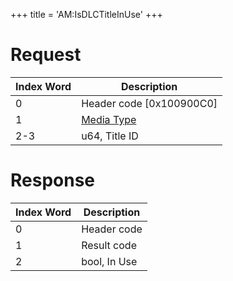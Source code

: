+++
title = 'AM:IsDLCTitleInUse'
+++

# Request

| Index Word | Description                                            |
|------------|--------------------------------------------------------|
| 0          | Header code \[0x100900C0\]                             |
| 1          | [Media Type](Filesystem_services#MediaType "wikilink") |
| 2-3        | u64, Title ID                                          |

# Response

| Index Word | Description  |
|------------|--------------|
| 0          | Header code  |
| 1          | Result code  |
| 2          | bool, In Use |
